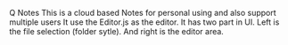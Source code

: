 Q Notes
This is a cloud based Notes for personal using and also support multiple users
It use the Editor.js as the editor.
It has two part in UI. Left is the file selection (folder sytle). And right is the editor area.